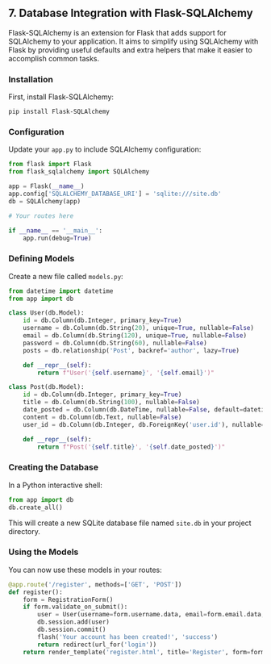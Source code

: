 ## 7. Database Integration with Flask-SQLAlchemy

Flask-SQLAlchemy is an extension for Flask that adds support for SQLAlchemy to your application. It aims to simplify using SQLAlchemy with Flask by providing useful defaults and extra helpers that make it easier to accomplish common tasks.

### Installation

First, install Flask-SQLAlchemy:

```
pip install Flask-SQLAlchemy
```

### Configuration

Update your `app.py` to include SQLAlchemy configuration:

```python
from flask import Flask
from flask_sqlalchemy import SQLAlchemy

app = Flask(__name__)
app.config['SQLALCHEMY_DATABASE_URI'] = 'sqlite:///site.db'
db = SQLAlchemy(app)

# Your routes here

if __name__ == '__main__':
    app.run(debug=True)
```

### Defining Models

Create a new file called `models.py`:

```python
from datetime import datetime
from app import db

class User(db.Model):
    id = db.Column(db.Integer, primary_key=True)
    username = db.Column(db.String(20), unique=True, nullable=False)
    email = db.Column(db.String(120), unique=True, nullable=False)
    password = db.Column(db.String(60), nullable=False)
    posts = db.relationship('Post', backref='author', lazy=True)

    def __repr__(self):
        return f"User('{self.username}', '{self.email}')"

class Post(db.Model):
    id = db.Column(db.Integer, primary_key=True)
    title = db.Column(db.String(100), nullable=False)
    date_posted = db.Column(db.DateTime, nullable=False, default=datetime.utcnow)
    content = db.Column(db.Text, nullable=False)
    user_id = db.Column(db.Integer, db.ForeignKey('user.id'), nullable=False)

    def __repr__(self):
        return f"Post('{self.title}', '{self.date_posted}')"
```

### Creating the Database

In a Python interactive shell:

```python
from app import db
db.create_all()
```

This will create a new SQLite database file named `site.db` in your project directory.

### Using the Models

You can now use these models in your routes:

```python
@app.route('/register', methods=['GET', 'POST'])
def register():
    form = RegistrationForm()
    if form.validate_on_submit():
        user = User(username=form.username.data, email=form.email.data, password=form.password.data)
        db.session.add(user)
        db.session.commit()
        flash('Your account has been created!', 'success')
        return redirect(url_for('login'))
    return render_template('register.html', title='Register', form=form)
```
